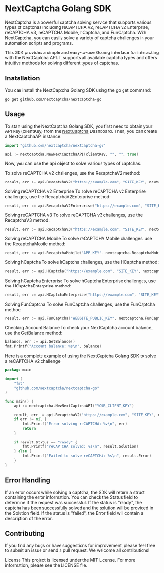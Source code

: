 # NextCaptcha Golang SDK

NextCaptcha is a powerful captcha solving service that supports various types of captchas including reCAPTCHA v2, reCAPTCHA v2 Enterprise, reCAPTCHA v3, reCAPTCHA Mobile, hCaptcha, and FunCaptcha. With NextCaptcha, you can easily solve a variety of captcha challenges in your automation scripts and programs.

This SDK provides a simple and easy-to-use Golang interface for interacting with the NextCaptcha API. It supports all available captcha types and offers intuitive methods for solving different types of captchas.

## Installation

You can install the NextCaptcha Golang SDK using the go get command:

```shell
go get github.com/nextcaptcha/nextcaptcha-go
```
## Usage
To start using the NextCaptcha Golang SDK, you first need to obtain your API key (clientKey) from the [NextCaptcha](https://dashboard.nextcaptcha.com) Dashboard. Then, you can create a NextCaptchaAPI instance:
```go
import "github.com/nextcaptcha/nextcaptcha-go"

api := nextcaptcha.NewNextCaptchaAPI(clientKey, "", "", true)

```
Now, you can use the api object to solve various types of captchas.

To solve reCAPTCHA v2 challenges, use the RecaptchaV2 method:

```go
result, err := api.RecaptchaV2("https://example.com", "SITE_KEY", nextcaptcha.RecaptchaV2Options{})
```
Solving reCAPTCHA v2 Enterprise
To solve reCAPTCHA v2 Enterprise challenges, use the RecaptchaV2Enterprise method:
```go
result, err := api.RecaptchaV2Enterprise("https://example.com", "SITE_KEY", nextcaptcha.RecaptchaV2EnterpriseOptions{})
```
Solving reCAPTCHA v3
To solve reCAPTCHA v3 challenges, use the RecaptchaV3 method:

```go
result, err := api.RecaptchaV3("https://example.com", "SITE_KEY", nextcaptcha.RecaptchaV3Options{})
```
Solving reCAPTCHA Mobile
To solve reCAPTCHA Mobile challenges, use the RecaptchaMobile method:

```go
result, err := api.RecaptchaMobile("APP_KEY", nextcaptcha.RecaptchaMobileOptions{})
```
Solving hCaptcha
To solve hCaptcha challenges, use the HCaptcha method:

```go
result, err := api.HCaptcha("https://example.com", "SITE_KEY", nextcaptcha.HCaptchaOptions{})
```
Solving hCaptcha Enterprise
To solve hCaptcha Enterprise challenges, use the HCaptchaEnterprise method:

```go
result, err := api.HCaptchaEnterprise("https://example.com", "SITE_KEY", nextcaptcha.HCaptchaEnterpriseOptions{})
```
Solving FunCaptcha
To solve FunCaptcha challenges, use the FunCaptcha method:

```go
result, err := api.FunCaptcha("WEBSITE_PUBLIC_KEY", nextcaptcha.FunCaptchaOptions{})
```
Checking Account Balance
To check your NextCaptcha account balance, use the GetBalance method:

```go
balance, err := api.GetBalance()
fmt.Printf("Account balance: %s\n", balance)
```
Here is a complete example of using the NextCaptcha Golang SDK to solve a reCAPTCHA v2 challenge:

```go
package main

import (
    "fmt"
    "github.com/nextcaptcha/nextcaptcha-go"
)

func main() {
    api := nextcaptcha.NewNextCaptchaAPI("YOUR_CLIENT_KEY")

    result, err := api.RecaptchaV2("https://example.com", "SITE_KEY", nextcaptcha.RecaptchaV2Options{})
    if err != nil {
        fmt.Printf("Error solving reCAPTCHA: %v\n", err)
        return
    }
    
    if result.Status == "ready" {
        fmt.Printf("reCAPTCHA solved: %s\n", result.Solution)
    } else {
        fmt.Printf("Failed to solve reCAPTCHA: %s\n", result.Error)
    }
}
```

## Error Handling
If an error occurs while solving a captcha, the SDK will return a struct containing the error information. You can check the Status field to determine if the request was successful. If the status is "ready", the captcha has been successfully solved and the solution will be provided in the Solution field. If the status is "failed", the Error field will contain a description of the error.

## Contributing
If you find any bugs or have suggestions for improvement, please feel free to submit an issue or send a pull request. We welcome all contributions!

License
This project is licensed under the MIT License. For more information, please see the LICENSE file.